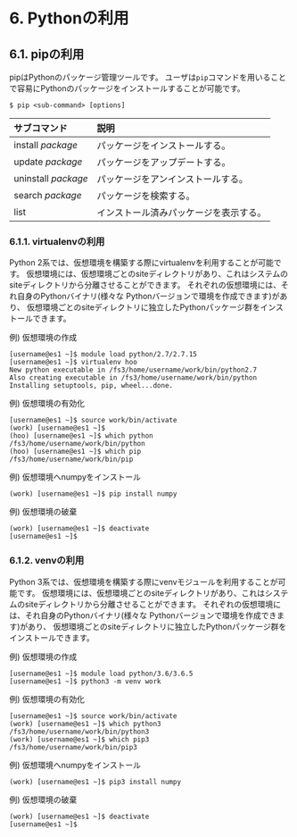 # 6. Pythonの利用

## 6.1. pipの利用

pipはPythonのパッケージ管理ツールです。
ユーザは`pip`コマンドを用いることで容易にPythonのパッケージをインストールすることが可能です。

```
$ pip <sub-command> [options]
```

|サブコマンド|説明|
|:--|:--|
|install *package*|パッケージをインストールする。|
|update *package*|パッケージをアップデートする。|
|uninstall *package*|パッケージをアンインストールする。|
|search *package*|パッケージを検索する。|
|list|インストール済みパッケージを表示する。|

### 6.1.1. virtualenvの利用

Python 2系では、仮想環境を構築する際にvirtualenvを利用することが可能です。
仮想環境には、仮想環境ごとのsiteディレクトリがあり、これはシステムのsiteディレクトリから分離させることができます。
それぞれの仮想環境には、それ自身のPythonバイナリ(様々な Pythonバージョンで環境を作成できます)があり、
仮想環境ごとのsiteディレクトリに独立したPythonパッケージ群をインストールできます。

例) 仮想環境の作成

```
[username@es1 ~]$ module load python/2.7/2.7.15
[username@es1 ~]$ virtualenv hoo
New python executable in /fs3/home/username/work/bin/python2.7
Also creating executable in /fs3/home/username/work/bin/python
Installing setuptools, pip, wheel...done.
```

例) 仮想環境の有効化

```
[username@es1 ~]$ source work/bin/activate
(work) [username@es1 ~]$
(hoo) [username@es1 ~]$ which python
/fs3/home/username/work/bin/python
(hoo) [username@es1 ~]$ which pip
/fs3/home/username/work/bin/pip
```

例) 仮想環境へnumpyをインストール

```
(work) [username@es1 ~]$ pip install numpy
```

例) 仮想環境の破棄

```
(work) [username@es1 ~]$ deactivate
[username@es1 ~]$
```

### 6.1.2. venvの利用

Python 3系では、仮想環境を構築する際にvenvモジュールを利用することが可能です。
仮想環境には、仮想環境ごとのsiteディレクトリがあり、これはシステムのsiteディレクトリから分離させることができます。
それぞれの仮想環境には、それ自身のPythonバイナリ(様々な Pythonバージョンで環境を作成できます)があり、
仮想環境ごとのsiteディレクトリに独立したPythonパッケージ群をインストールできます。


例) 仮想環境の作成

```
[username@es1 ~]$ module load python/3.6/3.6.5
[username@es1 ~]$ python3 -m venv work
```

例) 仮想環境の有効化

```
[username@es1 ~]$ source work/bin/activate
(work) [username@es1 ~]$ which python3
/fs3/home/username/work/bin/python3
(work) [username@es1 ~]$ which pip3
/fs3/home/username/work/bin/pip3
```

例) 仮想環境へnumpyをインストール

```
(work) [username@es1 ~]$ pip3 install numpy
```

例) 仮想環境の破棄

```
(work) [username@es1 ~]$ deactivate
[username@es1 ~]$
```
